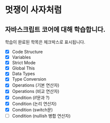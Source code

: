 
# 멋쟁이 사자처럼
## 자바스크립트 코어에 대해 학습합니다.

학습이 완료된 학목은 체크박스로 표시됩니다.

- [x] Code Structure
- [x] Variables
- [x] Strict Mode
- [x] Global This
- [x] Data Types
- [x] Type Conversion
- [x] Operations (기본 연산자)
- [x] Operations (비교 연산자)
- [x] Condition (if문과 ?)
- [x] Condition (논리 연산자)
- [x] Condition (switch문)
- [ ] Condition (nullish 병합 연산자)